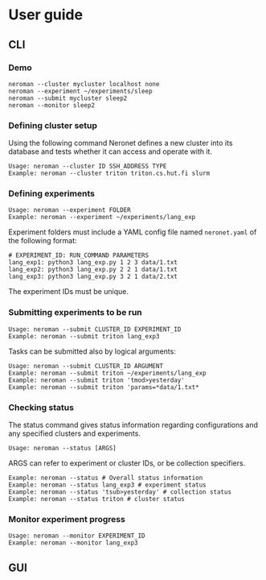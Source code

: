 # User guide

## CLI

### Demo

```
neroman --cluster mycluster localhost none
neroman --experiment ~/experiments/sleep
neroman --submit mycluster sleep2
neroman --monitor sleep2
```

### Defining cluster setup

Using the following command Neronet defines a new cluster into its database
and tests whether it can access and operate with it.

```
Usage: neroman --cluster ID SSH_ADDRESS TYPE
Example: neroman --cluster triton triton.cs.hut.fi slurm
```

### Defining experiments

```
Usage: neroman --experiment FOLDER
Example: neroman --experiment ~/experiments/lang_exp
```

Experiment folders must include a YAML config file named `neronet.yaml` of
the following format:

```
# EXPERIMENT_ID: RUN_COMMAND PARAMETERS
lang_exp1: python3 lang_exp.py 1 2 3 data/1.txt
lang_exp2: python3 lang_exp.py 2 2 1 data/1.txt
lang_exp3: python3 lang_exp.py 3 2 1 data/2.txt
```

The experiment IDs must be unique.

### Submitting experiments to be run

```
Usage: neroman --submit CLUSTER_ID EXPERIMENT_ID
Example: neroman --submit triton lang_exp3
```

Tasks can be submitted also by logical arguments:

```
Usage: neroman --submit CLUSTER_ID ARGUMENT
Example: neroman --submit triton ~/experiments/lang_exp
Example: neroman --submit triton 'tmod>yesterday'
Example: neroman --submit triton 'params=*data/1.txt*
```

### Checking status

The status command gives status information regarding configurations and any
specified clusters and experiments.

```
Usage: neroman --status [ARGS]
```

ARGS can refer to experiment or cluster IDs, or be collection specifiers.

```
Example: neroman --status # Overall status information
Example: neroman --status lang_exp3 # experiment status
Example: neroman --status 'tsub>yesterday' # collection status
Example: neroman --status triton # cluster status
```

### Monitor experiment progress

```
Usage: neroman --monitor EXPERIMENT_ID
Example: neroman --monitor lang_exp3
```

## GUI


